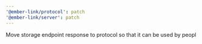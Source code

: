 ```yaml
---
'@ember-link/protocol': patch
'@ember-link/server': patch
---
```


Move storage endpoint response to protocol so that it can be used by peopl
